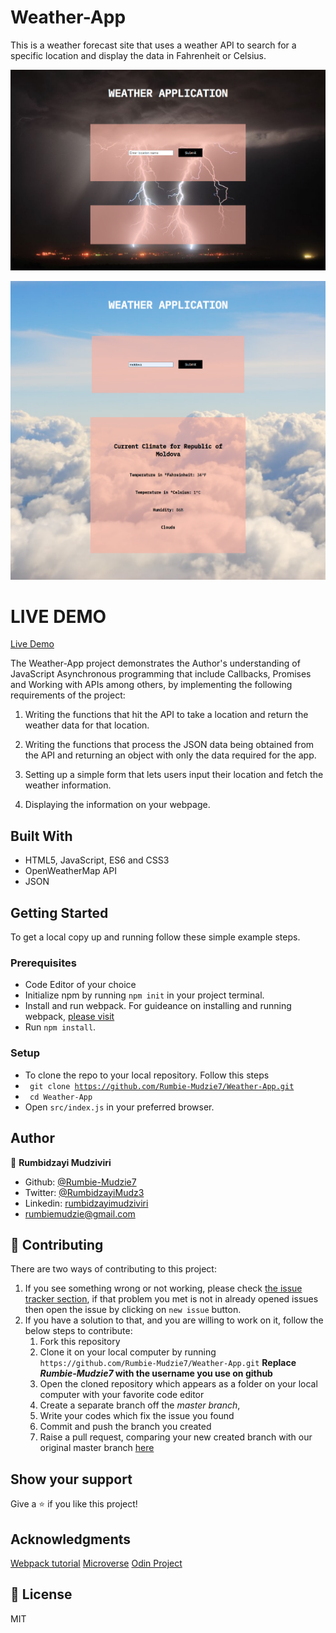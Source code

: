 # Weather-App
This is a weather forecast site that uses a weather API to search for a specific location and display the data in Fahrenheit or Celsius.

![Screenshot](src/images/default-weather.png)

![Screenshot](src/images/city-weather.png)


# LIVE DEMO 
[Live Demo](https://rawcdn.githack.com/Rumbie-Mudzie7/Weather-App/9c103cd267228bfffdad7814a8381bd629b79c1f/dist/index.html)

The Weather-App project demonstrates the Author's understanding of JavaScript Asynchronous programming that include Callbacks, Promises and Working with APIs among others, by implementing the following requirements of the project:

1. Writing the functions that hit the API to take a location and return the weather data for  that location.

2. Writing the functions that process the JSON data being obtained from the API and returning an object with only the data required for the app.

3. Setting up a simple form that lets users input their location and fetch the weather information.

4. Displaying the information on your webpage.



## Built With

- HTML5, JavaScript, ES6 and CSS3
- OpenWeatherMap API
- JSON

## Getting Started

To get a local copy up and running follow these simple example steps.

### Prerequisites

- Code Editor of your choice
- Initialize npm by running `npm init` in your project terminal.
- Install and run webpack. For guideance on installing and running webpack, [ please visit](https://actualize.teachable.com/courses/347362/lectures/5396444)
- Run `npm install`.


### Setup

- To clone the repo to your local repository. Follow this steps
- <code> git clone https://github.com/Rumbie-Mudzie7/Weather-App.git</code>
- <code> cd Weather-App</code>
- Open `src/index.js` in your preferred browser.


## Author

:bust_in_silhouette: **Rumbidzayi Mudziviri**
- Github: [@Rumbie-Mudzie7](https://github.com/Rumbie-Mudzie7)
- Twitter: [@RumbidzayiMudz3](https://twitter.com/RumbidzayiMudz3)
- Linkedin: [rumbidzayimudziviri](https://www.linkedin.com/in/rumbidzayi-mudziviri)
- rumbiemudzie@gmail.com

## :handshake: Contributing

There are two ways of contributing to this project:
1.  If you see something wrong or not working, please check [the issue tracker section](https://github.com/Rumbie-Mudzie7/Weather-App/issues), if that problem you met is not in already opened issues then open the issue by clicking on `new issue` button.
2.  If you have a solution to that, and you are willing to work on it, follow the below steps to contribute:
    1.  Fork this repository
    1.  Clone it on your local computer by running `https://github.com/Rumbie-Mudzie7/Weather-App.git` __Replace *Rumbie-Mudzie7* with the username you use on github__
    1.  Open the cloned repository which appears as a folder on your local computer with your favorite code editor
    1.  Create a separate branch off the *master branch*,
    1.  Write your codes which fix the issue you found
    1.  Commit and push the branch you created
    1.  Raise a pull request, comparing your new created branch with our original master branch [here](https://github.com/Rumbie-Mudzie7/Weather-App)



## Show your support

Give a :star:️ if you like this project!

## Acknowledgments
[Webpack tutorial](https://actualize.teachable.com/courses/347362/lectures/5396444)
[Microverse](https://www.microverse.org)
[Odin Project](https://www.theodinproject.com/courses/javascript/lessons/weather-app)

## :memo: License

MIT
